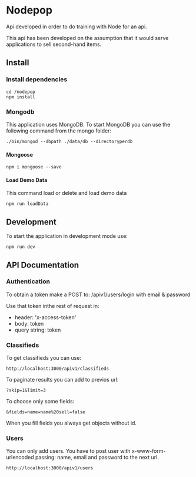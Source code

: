 # Nodepop

Api developed in order to do training with Node for an api.

This api has been developed on the assumption that it would serve applications to sell second-hand items.

## Install

### Install dependencies
```Shell
cd /nodepop
npm install
```


### Mongodb

This application uses MongoDB. To start MongoDB you can use the following command from the mongo folder:

```shell
./bin/mongod --dbpath ./data/db --directoryperdb
```

#### Mongoose

```Shell
npm i mongoose --save
```

#### Load Demo Data

This command load or delete and load demo data

```Shell
npm run loadData
```

## Development

To start the application in development mode use:

```shell
npm run dev
```

## API Documentation

### Authentication

To obtain a token make a POST to: /apiv1/users/login with email & password

Use that token inthe rest of request in:
  - header: 'x-access-token'
  - body: token
  - query string: token

### Classifieds

To get classifieds you can use:

```shell
http://localhost:3000/apiv1/classifieds
```

To paginate results you can add to previos url:

```shell
?skip=1&limit=3
```

To choose only some fields:
```shell
&fields=name=name%20sell=false
```
When you fill fields you always get objects without id. 


### Users

You can only add users. You have to post user with x-www-form-urlencoded passing:
name, email and password to the next url.

```shell
http://localhost:3000/apiv1/users
```

